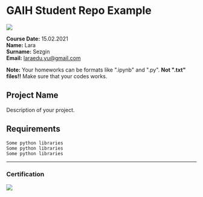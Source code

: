 # GAIH Student Repo Example
![](img/logo.png)

**Course Date:** 15.02.2021  
**Name:** Lara  
**Surname:** Sezgin  
**Email:** laraedu.yu@gmail.com  

**Note:** Your homeworks can be formats like ".ipynb" and ".py". **Not ".txt" files!!** Make sure that your codes works.  

## Project Name
Description of your project.

## Requirements
```
Some python libraries
Some python libraries
Some python libraries
```
---

### Certification
![](img/certificate_ex.png)

